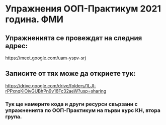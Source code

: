 # Упражнения ООП-Практикум 2021 година. ФМИ
## Упражненията се провеждат на следния адрес:
https://meet.google.com/uam-yspv-srj

## Записите от тях може да откриете тук:
https://drive.google.com/drive/folders/1LJl-rPPxnqKiOivGUBhPn9v16Fc32aeW?usp=sharing

### Тук ще намерите кода и други ресурси свързани с упражненията по ООП-Практикум на първи курс КН, втора група.
